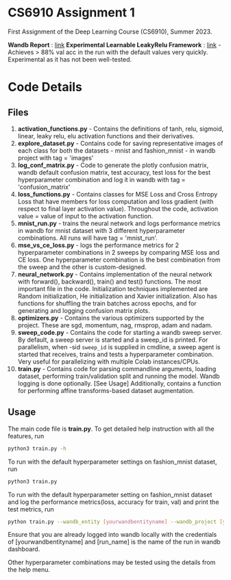 # CS6910 Assignment 1
First Assignment of the Deep Learning Course (CS6910), Summer 2023.

**Wandb Report** : [link](https://wandb.ai/cs19b021/cs6910-assignment1/reports/CS6910-Assignment-1--VmlldzozNzU3NDkz)
**Experimental Learnable LeakyRelu Framework** : [link](https://github.com/vikram-kv/cs6910_a1_experiment_learnableleakyrelu) - Achieves > 88% val acc in the run with the default values very quickly. Experimental as it has not been well-tested.

# Code Details

## Files

1. **activation_functions.py** - Contains the definitions of tanh, relu, sigmoid, linear, leaky relu, elu activation functions and their derivatives.
2. **explore_dataset.py** - Contains code for saving representative images of each class for both the datasets - mnist and fashion_mnist - in wandb project with tag = 'images'
3. **log_conf_matrix.py** - Code to generate the plotly confusion matrix, wandb default confusion matrix, test accuracy, test loss for the best hyperparameter combination and log it in wandb with tag = 'confusion_matrix'
4. **loss_functions.py** - Contains classes for MSE Loss and Cross Entropy Loss that have members for loss computation and loss gradient (with respect to final layer activation value). Throughout the code, activation value = value of input to the activation function.
5. **mnist_run.py** - trains the neural network and logs performance metrics in wandb for mnist dataset with 3 different hyperparameter combinations. All runs will have tag = 'mnist_run'.
6. **mse_vs_ce_loss.py** - logs the performance metrics for 2 hyperparameter combinations in 2 sweeps by comparing MSE loss and CE loss. One hyperparameter combination is the best combination from the sweep and the other is custom-designed.
7. **neural_network.py** - Contains implementation of the neural network with forward(), backward(), train() and test() functions. The most important file in the code. Initialization techniques implemented are Random initialization, He initialization and Xavier initialization. Also has functions for shuffling the train batches across epochs, and for generating and logging confusion matrix plots.
8. **optimizers.py** - Contains the various optimizers supported by the project. These are sgd, momentum, nag, rmsprop, adam and nadam.
9. **sweep_code.py** - Contains the code for starting a wandb sweep server. By default, a sweep server is started and a sweep_id is printed. For parallelism, when -sid `sweep_id` is supplied in cmdline, a sweep agent is started that receives, trains and tests a hyperparameter combination. Very useful for parallelizing with multiple Colab instances/CPUs.
10. **train.py** - Contains code for parsing commandline arguments, loading dataset, performing train/validation split and running the model. Wandb logging is done optionally. [See Usage] Additionally, contains a function for performing affine transforms-based dataset augmentation.

## Usage

The main code file is **train.py**. To get detailed help instruction with all the features, run 

```bash
python3 train.py -h
```

To run with the default hyperparameter settings on fashion_mnist dataset, run

```bash
python3 train.py
```

To run with the default hyperparameter setting on fashion_mnist dataset and log the performance metrics(loss, accuracy for train, val) and print the test metrics, run

```bash
python train.py --wandb_entity [yourwandbentityname] --wandb_project [yourprojectname] -uw 1 -rn [run_name]
```
Ensure that you are already logged into wandb locally with the credentials of [yourwandbentityname] and [run_name] is the name of the run in wandb dashboard.

Other hyperparameter combinations may be tested using the details from the help menu.
